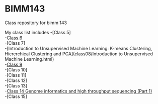 # BIMM143
Class repository for bimm 143

My class list includes
-[Class 5]  
-[Class 6](https://github.com/Pacheco85629/bimm143_Fall18/blob/master/Class06/Homework_Function_6.md)  
-[Class 7]  
-[Introduction to Unsupervised Machine Learning: K-means Clustering, Hiererchical Clustering and PCA](class08/Introduction to Unsupervised Machine Learning.html)  
-[Class 9](https://github.com/Pacheco85629/bimm143_Fall18/blob/master/Class09/mini_project.md)  
-[Class 10]  
-[Class 11]  
-[Class 12]  
-[Class 13]  
-[Class 14 Genome informatics and high throughput sequencing (Part 1)](https://github.com/Pacheco85629/bimm143_Fall18/blob/master/Class14/Class14.md)  
-[Class 15]  

